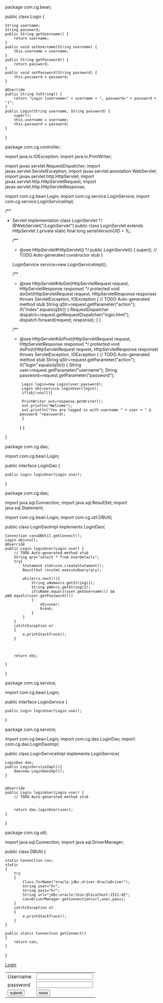 package com.cg.bean;

public class Login {

	String username;
	String password;
	public String getUsername() {
		return username;
	}
	public void setUsername(String username) {
		this.username = username;
	}
	public String getPassword() {
		return password;
	}
	public void setPassword(String password) {
		this.password = password;
	}
	
	@Override
	public String toString() {
		return "Login [username=" + username + ", password=" + password + "]";
	}
	public Login(String username, String password) {
		super();
		this.username = username;
		this.password = password;
	}
	
	
}










package com.cg.controller;

import java.io.IOException;
import java.io.PrintWriter;

import javax.servlet.RequestDispatcher;
import javax.servlet.ServletException;
import javax.servlet.annotation.WebServlet;
import javax.servlet.http.HttpServlet;
import javax.servlet.http.HttpServletRequest;
import javax.servlet.http.HttpServletResponse;

import com.cg.bean.Login;
import com.cg.service.LoginService;
import com.cg.service.LoginServiceImpl;

/**
 * Servlet implementation class LoginServlet
 */
@WebServlet("/LoginServlet")
public class LoginServlet extends HttpServlet {
	private static final long serialVersionUID = 1L;
       
    /**
     * @see HttpServlet#HttpServlet()
     */
    public LoginServlet() {
        super();
        // TODO Auto-generated constructor stub
    }
    
    
    LoginService service=new LoginServiceImpl();

	/**
	 * @see HttpServlet#doGet(HttpServletRequest request, HttpServletResponse response)
	 */
	protected void doGet(HttpServletRequest request, HttpServletResponse response) throws ServletException, IOException {
		// TODO Auto-generated method stub
		String qStr=request.getParameter("action");
		if("index".equals(qStr))
		{
			RequestDispatcher dispatch=request.getRequestDispatcher("login.html");
			dispatch.forward(request, response);
		}
	}

	/**
	 * @see HttpServlet#doPost(HttpServletRequest request, HttpServletResponse response)
	 */
	protected void doPost(HttpServletRequest request, HttpServletResponse response) throws ServletException, IOException {
		// TODO Auto-generated method stub
		String qStr=request.getParameter("action");
		if("login".equals(qStr))
		{
			String user=request.getParameter("username");
			String password=request.getParameter("password");
			
			Login login=new Login(user,password);
			Login obj=service.loginUser(login);
			if(obj!=null){
			
			PrintWriter out=response.getWriter();
			out.println("Welcome");
			out.println("You are logged in with username " + user + " & password "+password);
			}
		}
	}

}

















package com.cg.dao;

import com.cg.bean.Login;

public interface LoginDao {


	public Login loginUser(Login user);
}







package com.cg.dao;

import java.sql.Connection;
import java.sql.ResultSet;
import java.sql.Statement;




import com.cg.bean.Login;
import com.cg.util.DBUtil;

public class LoginDaoImpl implements LoginDao{

	Connection con=DBUtil.getConnect();
	Login obj=null;
	@Override
	public Login loginUser(Login user) {
		// TODO Auto-generated method stub
		String qry="select * from UserDetails";
		try{
			Statement stmt=con.createStatement();
			ResultSet rs=stmt.executeQuery(qry);
			
			while(rs.next()){
				String uName=rs.getString(1);
				String pWd=rs.getString(2);
				if(uName.equals(user.getUsername()) && pWd.equals(user.getPassword()))
				{
					obj=user;
					break;
				}
			}
		}
		catch(Exception e)
		{
			e.printStackTrace();
		}
		
		
		
		return obj;
		
	}
	
}















package com.cg.service;

import com.cg.bean.Login;

public interface LoginService {
	
	public Login loginUser(Login user);

}











package com.cg.service;

import com.cg.bean.Login;
import com.cg.dao.LoginDao;
import com.cg.dao.LoginDaoImpl;

public class LoginServiceImpl implements LoginService{

	LoginDao dao;
	public LoginServiceImpl(){
		dao=new LoginDaoImpl();
	}
	
	
	@Override
	public Login loginUser(Login user) {
		// TODO Auto-generated method stub
		
		
		return dao.loginUser(user);
	}

}
















package com.cg.util;

import java.sql.Connection;
import java.sql.DriverManager;

public class DBUtil {
	
	static Connection con;
	static
	{
		try
		{
			Class.forName("oracle.jdbc.driver.OracleDriver");
			String user="hr";
			String pass="hr";
			String url="jdbc:oracle:thin:@localhost:1521:XE";
			con=DriverManager.getConnection(url,user,pass);
		}
		catch(Exception e)
		{
			e.printStackTrace();
		}
	}
	
	public static Connection getConnect()
	{
		return con;
	}

}














<!DOCTYPE html>
<html>
<head>
<meta charset="ISO-8859-1">
<title>Insert title here</title>
</head>
<body>

<a href="LoginServlet?action=index">Login</a>

</body>
</html>













<!DOCTYPE html>
<html>
<head>
<meta charset="ISO-8859-1">
<title>Insert title here</title>
</head>
<body>
<form action="LoginServlet?action=login" method="post">
<table>
<tr>
	<td>Username</td>
	<td><input type="text" name="username"/>
</tr>
<tr>
	<td>password</td>
	<td><input type="password" name="password"/>
</tr>
<tr>
	<td><input type="submit" value="submit"/></td>
	<td><input type="reset" value="reset"/></td>
</tr>
</table>

</form>
</body>
</html>
